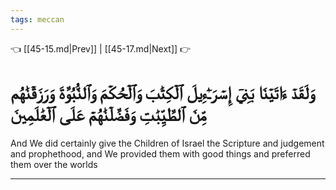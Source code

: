 ```yaml
---
tags: meccan
---
```


👈 [[45-15.md|Prev]] | [[45-17.md|Next]] 👉

# وَلَقَدۡ ءَاتَيۡنَا بَنِيٓ إِسۡرَـٰٓءِيلَ ٱلۡكِتَٰبَ وَٱلۡحُكۡمَ وَٱلنُّبُوَّةَ وَرَزَقۡنَٰهُم مِّنَ ٱلطَّيِّبَٰتِ وَفَضَّلۡنَٰهُمۡ عَلَى ٱلۡعَٰلَمِينَ

And We did certainly give the Children of Israel the Scripture and judgement and prophethood, and We provided them with good things and preferred them over the worlds

---

